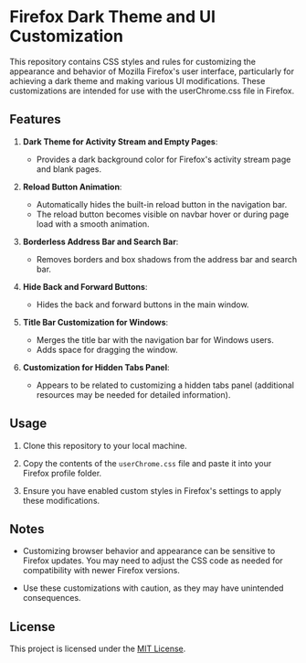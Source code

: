 # Firefox Dark Theme and UI Customization

This repository contains CSS styles and rules for customizing the appearance and behavior of Mozilla Firefox's user interface, particularly for achieving a dark theme and making various UI modifications. These customizations are intended for use with the userChrome.css file in Firefox.

## Features

1. **Dark Theme for Activity Stream and Empty Pages**:
   - Provides a dark background color for Firefox's activity stream page and blank pages.

2. **Reload Button Animation**:
   - Automatically hides the built-in reload button in the navigation bar.
   - The reload button becomes visible on navbar hover or during page load with a smooth animation.

3. **Borderless Address Bar and Search Bar**:
   - Removes borders and box shadows from the address bar and search bar.

4. **Hide Back and Forward Buttons**:
   - Hides the back and forward buttons in the main window.

5. **Title Bar Customization for Windows**:
   - Merges the title bar with the navigation bar for Windows users.
   - Adds space for dragging the window.
   
6. **Customization for Hidden Tabs Panel**:
   - Appears to be related to customizing a hidden tabs panel (additional resources may be needed for detailed information).

## Usage

1. Clone this repository to your local machine.

2. Copy the contents of the `userChrome.css` file and paste it into your Firefox profile folder.

3. Ensure you have enabled custom styles in Firefox's settings to apply these modifications.

## Notes

- Customizing browser behavior and appearance can be sensitive to Firefox updates. You may need to adjust the CSS code as needed for compatibility with newer Firefox versions.

- Use these customizations with caution, as they may have unintended consequences.

## License

This project is licensed under the [MIT License](LICENSE).

